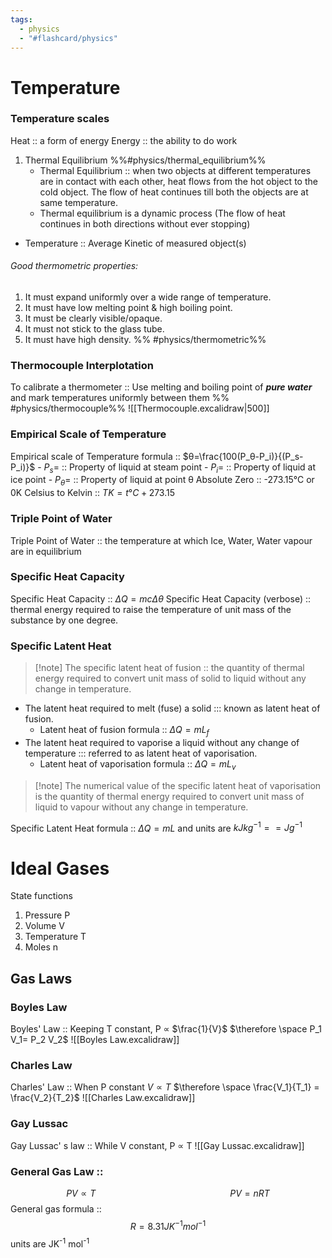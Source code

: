 ```yaml
---
tags:
  - physics
  - "#flashcard/physics"
---
```

# Temperature
### Temperature scales
Heat :: a form of energy 
Energy :: the ability to do work 
1.  Thermal Equilibrium %%#physics/thermal_equilibrium%%
	- Thermal Equilibrium :: when two objects at different temperatures are in contact with each other, heat flows from the hot object to the cold object. The flow of heat continues till both the objects are at same temperature. 
	- Thermal equilibrium is a dynamic process (The flow of heat continues in both directions without ever stopping)
- Temperature :: Average Kinetic of measured object(s) 
###### Good thermometric properties:
 1. It must expand uniformly over a wide range of temperature.
2. It must have low melting point & high boiling point.
3. It must be clearly visible/opaque.
4. It must not stick to the glass tube.
5. It must have high density.
%% #physics/thermometric%%
### Thermocouple Interplotation

To calibrate a thermometer :: Use melting and boiling point of ***pure water*** and mark temperatures uniformly between them %% #physics/thermocouple%% 
![[Thermocouple.excalidraw|500]]

### Empirical Scale of Temperature 
Empirical scale of Temperature formula :: $θ=\frac{100(P_θ-P_i)}{(P_s-P_i)}$
	- $P_s=$ :: Property of liquid at steam point
	- $P_i =$ :: Property of liquid at ice point
	- $P_θ =$ :: Property of liquid at point θ
Absolute Zero :: -273.15°C or 0K 
Celsius to Kelvin :: $TK = t°C + 273.15$ 
### Triple Point of Water
Triple Point of Water :: the temperature at which Ice, Water, Water vapour are in equilibrium 
### Specific Heat Capacity 
Specific Heat Capacity :: $\Delta Q = mc\Delta \theta$
Specific Heat Capacity (verbose) :: thermal energy required to raise the temperature of unit mass of the substance by one degree.
### Specific Latent Heat
>[!note] The specific latent heat of fusion :: the quantity of thermal energy required to convert unit mass of solid to liquid without any change in temperature.
- The latent heat required to melt (fuse) a solid ::: known as latent heat of fusion.
	- Latent heat of fusion formula :: $\Delta Q = mL_f$
- The latent heat required to vaporise a liquid without any change of temperature ::: referred to as latent heat of vaporisation.
	- Latent heat of vaporisation formula :: $\Delta Q = mL_v$
>[!note] The numerical value of the specific latent heat of vaporisation is the quantity of thermal energy required to convert unit mass of liquid to vapour without any change in temperature.

Specific Latent Heat formula :: $\Delta Q = mL$ and units are $kJkg^{-1} == Jg^{-1}$
# Ideal Gases
State functions
1. Pressure P
2. Volume V
3. Temperature T
4. Moles n

## Gas Laws
### Boyles Law
Boyles' Law :: Keeping T constant, P ∝ $\frac{1}{V}$     $\therefore \space P_1 V_1= P_2 V_2$ 
![[Boyles Law.excalidraw]]
### Charles Law
Charles' Law :: When P constant $V ∝ T$    $\therefore \space \frac{V_1}{T_1} = \frac{V_2}{T_2}$
![[Charles Law.excalidraw]]

### Gay Lussac
Gay Lussac' s law :: While V constant, P ∝ T
![[Gay Lussac.excalidraw]]

### General Gas Law :: 

$$PV ∝ T  \quad \quad \quad \quad\quad\quad\quad\quad\quad\quad\quad\quad\quad    PV = nRT       $$
General gas formula :: $$R = 8.31JK^{-1} mol^{-1}$$
units are JK<sup>-1</sup> mol<sup>-1</sup> 

